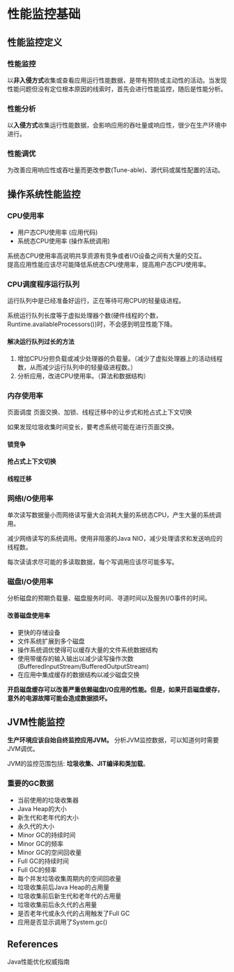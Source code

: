 # 性能监控基础

## 性能监控定义

### 性能监控

以**非入侵方式**收集或查看应用运行性能数据，是带有预防或主动性的活动。当发现性能问题但没有定位根本原因的线索时，首先会进行性能监控，随后是性能分析。

### 性能分析

以**入侵方式**收集运行性能数据，会影响应用的吞吐量或响应性，很少在生产环境中进行。

### 性能调优

为改善应用响应性或吞吐量而更改参数(Tune-able)、源代码或属性配置的活动。

## 操作系统性能监控

### CPU使用率

* 用户态CPU使用率 (应用代码)
* 系统态CPU使用率 (操作系统调用)

系统态CPU使用率高说明共享资源有竞争或者I/O设备之间有大量的交互。<br />
提高应用性能应该尽可能降低系统态CPU使用率，提高用户态CPU使用率。

### CPU调度程序运行队列

运行队列中是已经准备好运行，正在等待可用CPU的轻量级进程。

系统运行队列长度等于虚拟处理器个数(硬件线程的个数，Runtime.availableProcessors())时，不会感到明显性能下降。

#### 解决运行队列过长的方法

1. 增加CPU分担负载或减少处理器的负载量。（减少了虚拟处理器上的活动线程数，从而减少运行队列中的轻量级进程数。）
2. 分析应用，改进CPU使用率。（算法和数据结构）

### 内存使用率

页面调度 页面交换、加锁、线程迁移中的让步式和抢占式上下文切换

如果发现垃圾收集时间变长，要考虑系统可能在进行页面交换。

#### 锁竞争

#### 抢占式上下文切换

#### 线程迁移

### 网络I/O使用率

单次读写数据量小而网络读写量大会消耗大量的系统态CPU，产生大量的系统调用。

减少网络读写的系统调用。使用非阻塞的Java NIO，减少处理请求和发送响应的线程数。

每次读请求尽可能的多读取数据，每个写调用应该尽可能多写。

### 磁盘I/O使用率

分析磁盘的预期负载量、磁盘服务时间、寻道时间以及服务I/O事件的时间。

#### 改善磁盘使用率

* 更快的存储设备
* 文件系统扩展到多个磁盘
* 操作系统调优使得可以缓存大量的文件系统数据结构
* 使用带缓存的输入输出以减少读写操作次数 (BufferedInputStream/BufferedOutputStream)
* 在应用中集成缓存的数据结构以减少磁盘交换

**开启磁盘缓存可以改善严重依赖磁盘I/O应用的性能。但是，如果开启磁盘缓存，意外的电源故障可能会造成数据损坏。**

## JVM性能监控

**生产环境应该自始自终监控应用JVM。** 分析JVM监控数据，可以知道何时需要JVM调优。

JVM的监控范围包括: **垃圾收集、JIT编译和类加载**。

### 重要的GC数据

* 当前使用的垃圾收集器
* Java Heap的大小
* 新生代和老年代的大小
* 永久代的大小
* Minor GC的持续时间
* Minor GC的频率
* Minor GC的空间回收量
* Full GC的持续时间
* Full GC的频率
* 每个并发垃圾收集周期内的空间回收量
* 垃圾收集前后Java Heap的占用量
* 垃圾收集前后新生代和老年代的占用量
* 垃圾收集前后永久代的占用量
* 是否老年代或永久代的占用触发了Full GC
* 应用是否显示调用了System.gc()

## References

Java性能优化权威指南

